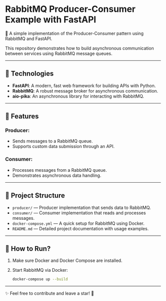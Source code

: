 # RabbitMQ Producer-Consumer Example with FastAPI

🚀 A simple implementation of the Producer-Consumer pattern using RabbitMQ and FastAPI.

This repository demonstrates how to build asynchronous communication between services using RabbitMQ message queues.

---

## 🔧 Technologies

- **FastAPI**: A modern, fast web framework for building APIs with Python.
- **RabbitMQ**: A robust message broker for asynchronous communication.
- **aio-pika**: An asynchronous library for interacting with RabbitMQ.

---

## 📜 Features

### Producer:
- Sends messages to a RabbitMQ queue.
- Supports custom data submission through an API.

### Consumer:
- Processes messages from a RabbitMQ queue.
- Demonstrates asynchronous data handling.

---

## 📂 Project Structure

- `producer/` — Producer implementation that sends data to RabbitMQ.
- `consumer/` — Consumer implementation that reads and processes messages.
- `docker-compose.yml` — A quick setup for RabbitMQ using Docker.
- `README.md` — Detailed project documentation with usage examples.

---

## 🚀 How to Run?

1. Make sure Docker and Docker Compose are installed.
2. Start RabbitMQ via Docker:
   
   ```bash
   docker-compose up --build
   
---

✨ Feel free to contribute and leave a star! 🌟

